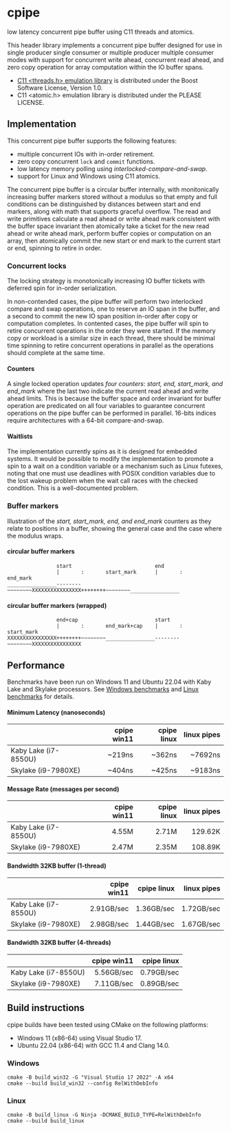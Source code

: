 # cpipe

low latency concurrent pipe buffer using C11 threads and atomics.

This header library implements a concurrent pipe buffer designed for use
in single producer single consumer or multiple producer multiple consumer
modes with support for concurrent write ahead, concurrent read ahead,
and zero copy operation for array computation within the IO buffer spans.

- [C11 <threads.h> emulation library](https://cgit.freedesktop.org/mesa/mesa/log/include/c11)
is distributed under the Boost Software License, Version 1.0.
- C11 <atomic.h> emulation library is distributed under the PLEASE LICENSE.

## Implementation

This concurrent pipe buffer supports the following features:

- multiple concurrent IOs with in-order retirement.
- zero copy concurrent `lock` and `commit` functions.
- low latency memory polling using _interlocked-compare-and-swap_.
- support for Linux and Windows using C11 atomics.

The concurrent pipe buffer is a circular buffer internally, with
monitonically increasing buffer markers stored without a modulus so
that empty and full conditions can be distinguished by distances between
start and end markers, along with math that supports graceful overflow.
The read and write primitives calculate a read ahead or write ahead mark
consistent with the buffer space invariant then atomically take a ticket
for the new read ahead or write ahead mark, perform buffer copies or
computation on an array, then atomically commit the new start or end
mark to the current start or end, spinning to retire in order.

### Concurrent locks

The locking strategy is monotonically increasing IO buffer tickets with
deferred spin for in-order serialization.

In non-contended cases, the pipe buffer will perform two interlocked
compare and swap operations, one to reserve an IO span in the buffer,
and a second to commit the new IO span position in-order after copy or
computation completes. In contented cases, the pipe buffer will
spin to retire concurrent operations in the order they were started.
If the memory copy or workload is a similar size in each thread,
there should be minimal time spinning to retire concurrent operations
in parallel as the operations should complete at the same time.

#### Counters

A single locked operation updates _four counters_: _start, end, start_mark,
and end_mark_ where the last two indicate the current read ahead and
write ahead limits. This is because the buffer space and order invariant
for buffer operation are predicated on all four variables to guarantee
concurrent operations on the pipe buffer can be performed in parallel.
16-bits indices require architectures with a 64-bit compare-and-swap.

#### Waitlists

The implementation currently spins as it is designed for embedded systems.
It would be possible to modify the implementation to promote a spin to
a wait on a condition variable or a mechanism such as Linux futexes, noting
that one must use deadlines with POSIX condition variables due to the lost
wakeup problem when the wait call races with the checked condition.
This is a well-documented problem.

### Buffer markers

Illustration of the _start, start_mark, end, and end_mark_ counters as
they relate to positions in a buffer, showing the general case and the
case where the modulus wraps.

#### circular buffer markers

```
                start                           end
                |       :       start_mark      |       :       end_mark
________________--------~~~~~~~~XXXXXXXXXXXXXXXX++++++++~~~~~~~~________________
```

#### circular buffer markers (wrapped)

```
                end+cap                         start
                |       :       end_mark+cap    |       :       start_mark
XXXXXXXXXXXXXXXX++++++++~~~~~~~~________________--------~~~~~~~~XXXXXXXXXXXXXXXX
```

## Performance

Benchmarks have been run on Windows 11 and Ubuntu 22.04 with Kaby Lake
and Skylake processors. See [Windows benchmarks](BENCH-Windows.md) and
[Linux benchmarks](BENCH-Linux.md) for details.

#### Minimum Latency (nanoseconds)

|                      | cpipe win11 | cpipe linux | linux pipes |
|:---------------------|------------:|------------:|------------:|
| Kaby Lake (i7-8550U) |      ~219ns |      ~362ns |     ~7692ns |
| Skylake (i9-7980XE)  |      ~404ns |      ~425ns |     ~9183ns |

#### Message Rate (messages per second)

|                      | cpipe win11 | cpipe linux | linux pipes |
|:---------------------|------------:|------------:|------------:|
| Kaby Lake (i7-8550U) |       4.55M |       2.71M |     129.62K |
| Skylake (i9-7980XE)  |       2.47M |       2.35M |     108.89K |

#### Bandwidth 32KB buffer (1-thread)

|                      | cpipe win11 | cpipe linux | linux pipes |
|:---------------------|------------:|------------:|------------:|
| Kaby Lake (i7-8550U) |  2.91GB/sec |  1.36GB/sec |  1.72GB/sec |
| Skylake (i9-7980XE)  |  2.98GB/sec |  1.44GB/sec |  1.67GB/sec |

#### Bandwidth 32KB buffer (4-threads)

|                      | cpipe win11 | cpipe linux |
|:---------------------|------------:|------------:|
| Kaby Lake (i7-8550U) |  5.56GB/sec |  0.79GB/sec |
| Skylake (i9-7980XE)  |  7.11GB/sec |  0.89GB/sec |

## Build instructions

cpipe builds have been tested using CMake on the following platforms:

- Windows 11 (x86-64) using Visual Studio 17.
- Ubuntu 22.04 (x86-64) with GCC 11.4 and Clang 14.0.

### Windows

```
cmake -B build_win32 -G "Visual Studio 17 2022" -A x64
cmake --build build_win32 --config RelWithDebInfo
```

### Linux

```
cmake -B build_linux -G Ninja -DCMAKE_BUILD_TYPE=RelWithDebInfo
cmake --build build_linux
```
